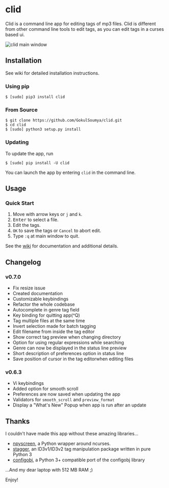 # clid

Clid is a command line app for editing tags of mp3 files. Clid is different from other
command line tools to edit tags, as you can edit tags in a curses based ui.

![clid main window](docs/docs/main.png "Main Window")

## Installation

See wiki for detailed installation instructions.<!--link-->

### Using pip

```shell
$ [sudo] pip3 install clid
```

### From Source

```shell
$ git clone https://github.com/GokulSoumya/clid.git
$ cd clid
$ [sudo] python3 setup.py install
```

### Updating

To update the app, run

```shell
$ [sudo] pip install -U clid
```

You can launch the app by entering `clid` in the command line.

## Usage

### Quick Start

1. Move with arrow keys or `j` and `k`.
2. <kbd>Enter</kbd> to select a file.
3. Edit the tags.
4. `OK` to save the tags or `Cancel` to abort edit.
5. Type `:q` at main window to quit.

See the [wiki](docs/docs/index.md) for documentation and additional details.

## Changelog

### v0.7.0

- Fix resize issue
- Created documentation
- Customizable keybindings
- Refactor the whole codebase
- Autocomplete in genre tag field
- Key binding for quitting app(^Q)
- Tag multiple files at the same time
- Invert selection made for batch tagging
- Edit filename from inside the tag editor
- Show correct tag preview when changing directory
- Option for using regular expressions while searching
- Genre can now be displayed in the status line preview
- Short description of preferences option in status line
- Save position of cursor in the tag editorwhen editing files

### v0.6.3

- Vi keybindings
- Added option for smooth scroll
- Preferences are now saved when updating the app
- Validators for `smooth_scroll` and `preview_format`
- Display a "What's New" Popup when app is run after an update

## Thanks

I couldn't have made this app without these amazing libraries...

- [npyscreen](https://bitbucket.org/npcole/npyscreen), a Python wrapper around ncurses.
- [stagger](https://github.com/lorentey/stagger), an ID3v1/ID3v2 tag manipulation package written in pure Python 3
- [configobj](https://github.com/DiffSK/configobj), a Python 3+ compatible port of the configobj library

...And my dear laptop with 512 MB RAM ;)

Enjoy!

